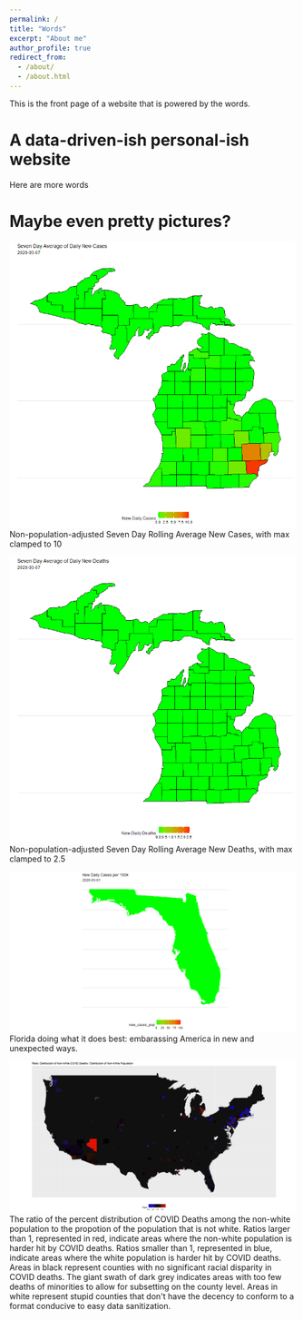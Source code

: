 ```yaml
---
permalink: /
title: "Words"
excerpt: "About me"
author_profile: true
redirect_from: 
  - /about/
  - /about.html
---
```


This is the front page of a website that is powered by the words.

A data-driven-ish personal-ish website
======
Here are more words

Maybe even pretty pictures?
======
![Michigan Cases](/images/Michigan_Average_Cases.gif)
Non-population-adjusted Seven Day Rolling Average New Cases, with max clamped to 10

![Michigan Deaths](/images/Michigan_Average_Deaths.gif)
Non-population-adjusted Seven Day Rolling Average New Deaths, with max clamped to 2.5

![Flo-Rida](/images/Confirmed_Cases.gif)
Florida doing what it does best: embarassing America in new and unexpected ways.

![Ratio](/images/ratio.png)
The ratio of the percent distribution of COVID Deaths among the non-white population to the propotion of the population that is not white. Ratios larger than 1, represented in red, indicate areas where the non-white population is harder hit by COVID deaths. Ratios smaller than 1, represented in blue, indicate areas where the white population is harder hit by COVID deaths. Areas in black represent counties with no significant racial disparity in COVID deaths. The giant swath of dark grey indicates areas with too few deaths of minorities to allow for subsetting on the county level. Areas in white represent stupid counties that don't have the decency to conform to a format conducive to easy data sanitization.